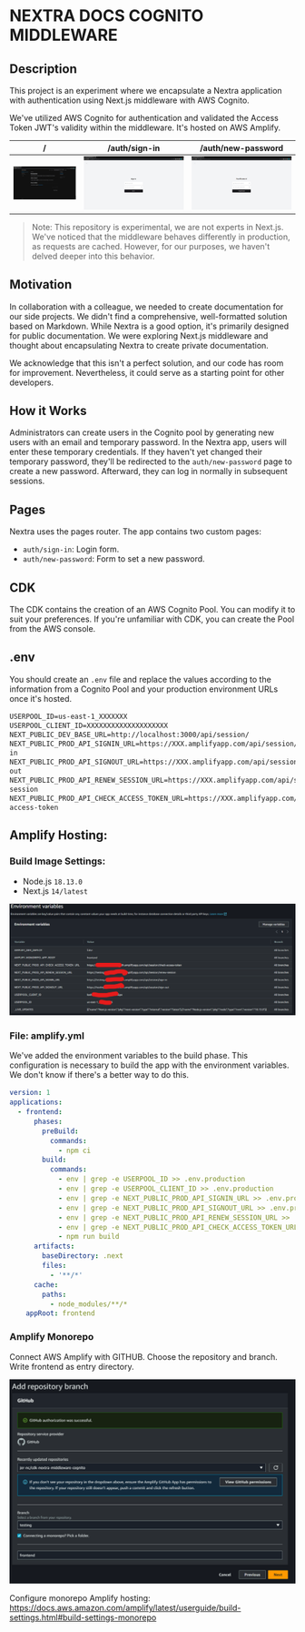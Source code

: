 # NEXTRA DOCS COGNITO MIDDLEWARE

## Description

This project is an experiment where we encapsulate a Nextra application with authentication using Next.js middleware with AWS Cognito.

We've utilized AWS Cognito for authentication and validated the Access Token JWT's validity within the middleware. It's hosted on AWS Amplify.

| /                        | /auth/sign-in               | /auth/new-password               |
| ------------------------ | --------------------------- | -------------------------------- |
| ![home](assets/home.jpg) | ![home](assets/sign-in.jpg) | ![home](assets/new-password.png) |            


> Note: This repository is experimental, we are not experts in Next.js. We've noticed that the middleware behaves differently in production, as requests are cached. However, for our purposes, we haven't delved deeper into this behavior.

## Motivation

In collaboration with a colleague, we needed to create documentation for our side projects. We didn't find a comprehensive, well-formatted solution based on Markdown. While Nextra is a good option, it's primarily designed for public documentation. We were exploring Next.js middleware and thought about encapsulating Nextra to create private documentation.

We acknowledge that this isn't a perfect solution, and our code has room for improvement. Nevertheless, it could serve as a starting point for other developers.

## How it Works

Administrators can create users in the Cognito pool by generating new users with an email and temporary password. In the Nextra app, users will enter these temporary credentials. If they haven't yet changed their temporary password, they'll be redirected to the `auth/new-password` page to create a new password. Afterward, they can log in normally in subsequent sessions.

## Pages

Nextra uses the pages router. The app contains two custom pages:

- `auth/sign-in`: Login form.
- `auth/new-password`: Form to set a new password.

## CDK

The CDK contains the creation of an AWS Cognito Pool. You can modify it to suit your preferences. If you're unfamiliar with CDK, you can create the Pool from the AWS console.

## .env

You should create an `.env` file and replace the values according to the information from a Cognito Pool and your production environment URLs once it's hosted.

```env
USERPOOL_ID=us-east-1_XXXXXXX 
USERPOOL_CLIENT_ID=XXXXXXXXXXXXXXXXXXXX
NEXT_PUBLIC_DEV_BASE_URL=http://localhost:3000/api/session/
NEXT_PUBLIC_PROD_API_SIGNIN_URL=https://XXX.amplifyapp.com/api/session/sign-in
NEXT_PUBLIC_PROD_API_SIGNOUT_URL=https://XXX.amplifyapp.com/api/session/sign-out
NEXT_PUBLIC_PROD_API_RENEW_SESSION_URL=https://XXX.amplifyapp.com/api/session/renew-session
NEXT_PUBLIC_PROD_API_CHECK_ACCESS_TOKEN_URL=https://XXX.amplifyapp.com/api/session/check-access-token
```

## Amplify Hosting:

### Build Image Settings:

- Node.js `18.13.0`
- Next.js `14/latest`

![amplify-build-image](assets/env-amplify.png)

### File: amplify.yml

We've added the environment variables to the build phase. This configuration is necessary to build the app with the environment variables. We don't know if there's a better way to do this.

```yml
version: 1
applications:
  - frontend:
      phases:
        preBuild:
          commands:
            - npm ci
        build:
          commands:
            - env | grep -e USERPOOL_ID >> .env.production
            - env | grep -e USERPOOL_CLIENT_ID >> .env.production
            - env | grep -e NEXT_PUBLIC_PROD_API_SIGNIN_URL >> .env.production
            - env | grep -e NEXT_PUBLIC_PROD_API_SIGNOUT_URL >> .env.production
            - env | grep -e NEXT_PUBLIC_PROD_API_RENEW_SESSION_URL >> .env.production
            - env | grep -e NEXT_PUBLIC_PROD_API_CHECK_ACCESS_TOKEN_URL >> .env.production
            - npm run build
      artifacts:
        baseDirectory: .next
        files:
          - '**/*'
      cache:
        paths:
          - node_modules/**/*
    appRoot: frontend
```

### Amplify Monorepo

Connect AWS Amplify with GITHUB. Choose the repository and branch. Write frontend as entry directory.

![amplify-monorepo](assets/monorepo-amplify.png)

Configure monorepo Amplify hosting: https://docs.aws.amazon.com/amplify/latest/userguide/build-settings.html#build-settings-monorepo